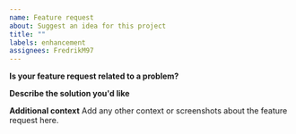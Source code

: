 ```yaml
---
name: Feature request
about: Suggest an idea for this project
title: ""
labels: enhancement
assignees: FredrikM97
---
```


**Is your feature request related to a problem?**

**Describe the solution you'd like**

**Additional context**
Add any other context or screenshots about the feature request here.
